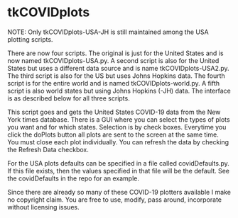 # tkCOVIDplots

NOTE: Only tkCOVIDplots-USA-JH is still maintained among the USA plotting scripts.

There are now four scripts. The original is just for the United States and
is now named tkCOVIDplots-USA.py. A second script is also for the United States
but uses a different data source and is name tkCOVIDplots-USA2.py. The third
script is also for the US but uses Johns Hopkins data. The fourth 
script is for the entire world and is named tkCOVIDplots-world.py. A fifth
script is also world states but using Johns Hopkins (-JH) data.
The interface is as described below for all three scripts.

This script goes and gets the United States COVID-19 data from the
New York times database. There is a GUI where you can select the 
types of plots you want and for which states. Selection is by 
check boxes. Everytime you click the doPlots button all plots are 
sent to the screen at the same time. You must close each plot individually. 
You can refresh the data by checking the Refresh Data checkbox.

For the USA plots defaults can be specified in a file called covidDefaults.py.
If this file exists, then the values specified in that file will be the default.
See the covidDefaults in the repo for an example.

Since there are already so many of these COVID-19 plotters available
I make no copyright claim. You are free to use, modify, pass around,
incorporate without licensing issues.

